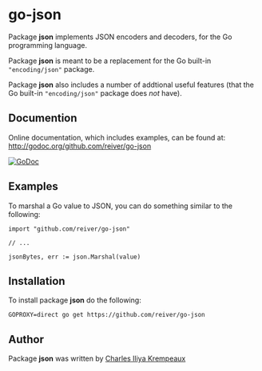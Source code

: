 # go-json

Package **json** implements JSON encoders and decoders, for the Go programming language.

Package **json** is meant to be a replacement for the Go built-in `"encoding/json"` package.

Package **json** also includes a number of addtional useful features (that the Go built-in `"encoding/json"` package does _not_ have).

## Documention

Online documentation, which includes examples, can be found at: http://godoc.org/github.com/reiver/go-json

[![GoDoc](https://godoc.org/github.com/reiver/go-json?status.svg)](https://godoc.org/github.com/reiver/go-json)

## Examples

To marshal a Go value to JSON, you can do something similar to the following:

```golang
import "github.com/reiver/go-json"

// ...

jsonBytes, err := json.Marshal(value)
```

## Installation

To install package **json** do the following:
```
GOPROXY=direct go get https://github.com/reiver/go-json
```

## Author

Package **json** was written by [Charles Iliya Krempeaux](http://reiver.link)
